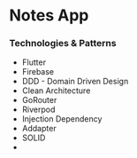 # Notes App

### Technologies & Patterns

* Flutter
* Firebase
* DDD - Domain Driven Design
* Clean Architecture
* GoRouter
* Riverpod
* Injection Dependency
* Addapter   
* SOLID
* 

  